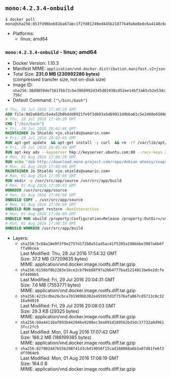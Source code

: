 ## `mono:4.2.3.4-onbuild`

```console
$ docker pull mono@sha256:853fd96beb81ba67abc1f2fd81249ed445b21877b49abe8e8c6a4148c6ee4ebb
```

-	Platforms:
	-	linux; amd64

### `mono:4.2.3.4-onbuild` - linux; amd64

-	Docker Version: 1.10.3
-	Manifest MIME: `application/vnd.docker.distribution.manifest.v2+json`
-	Total Size: **231.0 MB (230992280 bytes)**  
	(compressed transfer size, not on-disk size)
-	Image ID: `sha256:30d9059de7161fbb72cbe3868992d345d01938cd52ee14bf3a65cb2e534c756c`
-	Default Command: `["\/bin\/bash"]`

```dockerfile
# Thu, 28 Jul 2016 17:49:29 GMT
ADD file:0d2a68d1c5a4a52b0bddd8921fe9f3d603a5d69911d4bba61c5e2460e6500d76 in /
# Thu, 28 Jul 2016 17:49:29 GMT
CMD ["/bin/bash"]
# Fri, 29 Jul 2016 20:02:49 GMT
MAINTAINER Jo Shields <jo.shields@xamarin.com>
# Fri, 29 Jul 2016 20:03:05 GMT
RUN apt-get update 	&& apt-get install -y curl 	&& rm -rf /var/lib/apt/lists/*
# Fri, 29 Jul 2016 20:05:44 GMT
RUN apt-key adv --keyserver hkp://keyserver.ubuntu.com:80 --recv-keys 3FA7E0328081BFF6A14DA29AA6A19B38D3D831EF
# Mon, 01 Aug 2016 17:06:26 GMT
RUN echo "deb http://download.mono-project.com/repo/debian wheezy/snapshots/4.2.3.4 main" > /etc/apt/sources.list.d/mono-xamarin.list 	&& apt-get update 	&& apt-get install -y mono-devel ca-certificates-mono fsharp mono-vbnc nuget 	&& rm -rf /var/lib/apt/lists/*
# Mon, 01 Aug 2016 17:08:04 GMT
MAINTAINER Jo Shields <jo.shields@xamarin.com>
# Mon, 01 Aug 2016 17:08:06 GMT
RUN mkdir -p /usr/src/app/source /usr/src/app/build
# Mon, 01 Aug 2016 17:08:07 GMT
WORKDIR /usr/src/app/source
# Mon, 01 Aug 2016 17:08:08 GMT
ONBUILD COPY . /usr/src/app/source
# Mon, 01 Aug 2016 17:08:09 GMT
ONBUILD RUN nuget restore -NonInteractive
# Mon, 01 Aug 2016 17:08:09 GMT
ONBUILD RUN xbuild /property:Configuration=Release /property:OutDir=/usr/src/app/build/
# Mon, 01 Aug 2016 17:08:10 GMT
ONBUILD WORKDIR /usr/src/app/build
```

-	Layers:
	-	`sha256:5c68a10e9f3f9e2757d1f2b0a51ad5ac41f5395a190bbbe3907a6b6fffa9bcea`  
		Last Modified: Thu, 28 Jul 2016 17:54:32 GMT  
		Size: 37.2 MB (37209635 bytes)  
		MIME: application/vnd.docker.image.rootfs.diff.tar.gzip
	-	`sha256:6156bf0b2283e1bce2cb79eb88f97a2bb4777bad1214011be6e2dcfebf4408b5`  
		Last Modified: Fri, 29 Jul 2016 20:04:31 GMT  
		Size: 7.6 MB (7553771 bytes)  
		MIME: application/vnd.docker.image.rootfs.diff.tar.gzip
	-	`sha256:4215cdbe26cbca701989bb302e45595fd3f7576afa067cd5713c0c3216a9d019`  
		Last Modified: Fri, 29 Jul 2016 20:08:03 GMT  
		Size: 29.3 KB (29325 bytes)  
		MIME: application/vnd.docker.image.rootfs.diff.tar.gzip
	-	`sha256:b9a44116af893b442046e9208ec3ea891d189562bd3dc37732a0d9613fcc2fc5`  
		Last Modified: Mon, 01 Aug 2016 17:07:42 GMT  
		Size: 186.2 MB (186199385 bytes)  
		MIME: application/vnd.docker.image.rootfs.diff.tar.gzip
	-	`sha256:82f902d47b55b298f41d3cbd19056f15cad160068a6b2a07d01fe6f3dff064e9`  
		Last Modified: Mon, 01 Aug 2016 17:08:19 GMT  
		Size: 164.0 B  
		MIME: application/vnd.docker.image.rootfs.diff.tar.gzip
